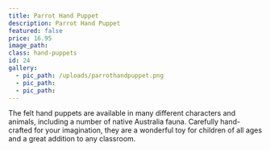 ```yaml
---
title: Parrot Hand Puppet
description: Parrot Hand Puppet
featured: false
price: 16.95
image_path:
class: hand-puppets
id: 24
gallery:
  - pic_path: /uploads/parrothandpuppet.png
  - pic_path:
  - pic_path:
---
```



The felt hand puppets are available in many different characters and animals, including a number of native Australia fauna. Carefully hand-crafted for your imagination, they are a wonderful toy for children of all ages and a great addition to any classroom.
